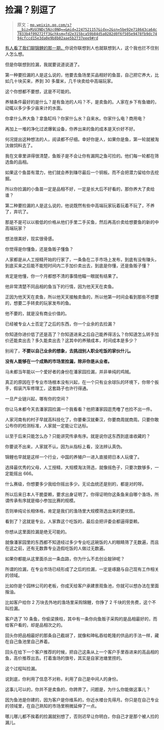 # 捡漏？别逗了

> 原文：[`mp.weixin.qq.com/s?__biz=MzU3NDc5Nzc0NQ==&mid=2247521157&idx=2&sn=5be92e718643ca64c7833b4f09272ff3&chksm=fd2e315bca59b84d5a0282d0f6f505e9478fb9dc7494cfccd15e3da0e9b8b02aae5b2737eee9#rd`](http://mp.weixin.qq.com/s?__biz=MzU3NDc5Nzc0NQ==&mid=2247521157&idx=2&sn=5be92e718643ca64c7833b4f09272ff3&chksm=fd2e315bca59b84d5a0282d0f6f505e9478fb9dc7494cfccd15e3da0e9b8b02aae5b2737eee9#rd)

[有人看了我们聊锦鲤的那一期，](http://mp.weixin.qq.com/s?__biz=MzU0MjYwNDU2Mw==&mid=2247508617&idx=1&sn=8074295ba97ddbbe516eaf5d8daaf546&chksm=fb1acef5cc6d47e361a6bd59471eafa6b58ac94ba93451b9febf7eb10c892e49d06e966c8cc6&scene=21#wechat_redirect)你说你联想到人也就联想到人，这个我也拦不住别人怎么想。

但是你联想到捡漏，我就要说道说道了。

第一种要捡漏的人是这么说的，他要去鱼场里买品相好的鱼苗，自己把它养大，比如几十块买来，养到 30 多厘米，几千块卖给中高端玩家。

这个你想都不要想，这是不可能的。

养殖条件最好的是什么？是有鱼池的人吗？不，是卖鱼的。人家在乡下有鱼塘的，动辄以多少多少亩来计的水面。

你拿什么养大鱼？拿鱼缸吗？你家什么水？自来水。你家什么电？商用电？

再加上一堆的净化过滤爆氧设备，你养出来的鱼的成本是天价好不好。

何况提出这种想法的人，阅读都不仔细。幸好你是人，如果你是鱼，第一轮就被淘汰做饲料去了。

我在文章里讲得很清楚，鱼贩子是不会让你有漏网之鱼可捡的。他们每一轮都在筛选鱼的品相。

如果这个鱼苗有潜力，他们就会养到赚尽最后一个铜板。而不会把潜力留给你去挖掘。

所以你捡漏的小鱼苗一定是品相不好，一定是长大后不好看的，那你养大了卖给谁？

第二种要捡漏的人是这么说的，他说既然有些中高端玩家玩着玩着不玩了，不养了，弃坑了。

那是不是可以以极低的价格从他们手里二手买鱼，然后再高价卖给想要鱼的新的中高端玩家？

想法很美好，现实很骨感。

你觉得是你懂鱼，还是鱼贩子懂鱼？

人家都是从人工授精开始的行家了，一条鱼在二手市场上发布，到底有没有赚头，到底买来之后能不能短时间内二手加价卖出去，到底是你懂，还是鱼贩子懂？

肯定是他懂，你一个月都想不清的事情他瞄一眼就有结果了。

他非常清楚不同品相的鱼当下的行情，因为他天天在卖鱼。

正因为他天天在卖鱼，所以他天天接触卖鱼的，所以他第一时间会看到那些不想要的，想要二手转卖的玩家发布的鱼。

他不要的，就是没有商业价值的。

已经被专业人士否定了之后的东西，你一个业余的去捡漏？

你知道你进价低了还是高了？你知道进来之后自己能养得活么？你知道怎么转手加价还能卖出去？多久能卖出去？这其中的养殖成本，时间成本是多少？

别闹了，**不要以自己业余的想象，去挑战别人职业吃饭的家伙什儿。** 

**没有人能够在一个成熟的市场里捡漏，除非你是从业者。**

马未都当年能以一个爱好者的身份在潘家园捡漏，并非单纯的鸡贼。

真正的原因在于专业市场根本没有兴起，在一个只有业余球队的环境下，你带个扳手，假装汽车修理工，这套路子也许行得通。

一旦产业链兴起，哪有你的空间？

你让马未都今天去潘家园捡漏一个我看看？他把潘家园逛秃噜了也捡不出一件。

人家河南有的村子早就高科技化了，你要秦汉就秦汉，你要商周就商周。只要你敢公布你的检测标准，人家就一定能让它达标。

以至于后来只能怎么办？只能讲究传承有序。就是说你这东西到底谁收藏的？

你要说不出来，人家就不认。因为从指标上看，没法辨认真伪。

锦鲤也早就是这样一个行业，中国的养殖户一进入直接把日本人玩傻了。

选择最优秀的父母，人工授精，大规模淘汰筛选，就像摇色子，只要次数够多，一定能摇出 666。

什么赛级，你想要多少我给你摇出多少。无论血统还是别的，都是对的呀。

所以后来日本人干脆耍赖，要求出身证明了。你得证明你这条鱼来自哪个渔场，所谓传承有序就是缩小参加比赛的规模。

否则单纯论长相体格，肯定是我们的渔场里大规模筛选出来的更优胜。

看到了？这就是专业。人家靠这个吃饭的，最后会把评委会都逼得耍赖。

你想从这里面捡漏是绝无可能的。

就像潘家园里的东西都不知道经过多少专业吃这碗饭的人的眼睛筛了无数遍，而且在这之前，还有无数靠专业造假吃饭的人做过无数遍。

如果你都能从这里面杀出一条血路，你为什么不去创业敲钟呢？

所谓的捡漏，在专业市场已经形成了之后的捡漏，一定是琢磨与自己现有工作相关的领域。

比如你是个园林公司的老板，你成天给客户承建景观鱼池，你就可以想办法在里面揩油。

比如客户给你 2 万块去外地的渔场里采购锦鲤，你挣了 2 千块的劳务费，这个不叫捡漏。

客户选了 10 条鱼，你偷梁换柱，其中有一条你向鱼贩子采购的是品相最好的，而给客户看的，却是品相次之的。

回头你把品相最好的那条自己截胡了，就像和珅私吞给乾隆的供品的手法一样，藏在自己鱼池里自己养着。

回头在给下一个客户推荐的时候，把自己这条从上一个客户手里吞进来的高品相的鱼，高价推荐出去。打着渔场的旗号，其实是自家池塘里捞的。

这个过程叫捡漏。

说到底，你利用了信息不对称，利用了自己是中间人的身份。

这事儿可以的，你并不是卖鱼的，你跨界了。问题是，为什么你能做这事儿？

因为鱼池是你建的，因为客户是你维系的，你近水楼台先得月。你只是在自己专业的领域里，在自己熟知的市场里稍微延伸了一点。

哪儿哪儿都不挨着的捡漏就别想了，否则迟早让你明白，你自己才是那个被人捡的漏儿。